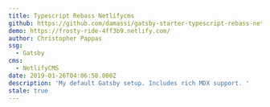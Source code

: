 ```yaml
---
title: Typescript Rebass Netlifycms
github: https://github.com/damassi/gatsby-starter-typescript-rebass-netlifycms
demo: https://frosty-ride-4ff3b9.netlify.com/
author: Christopher Pappas
ssg:
  - Gatsby
cms:
  - NetlifyCMS
date: 2019-01-26T04:06:58.000Z
description: 'My default Gatsby setup. Includes rich MDX support. '
stale: true
---
```

